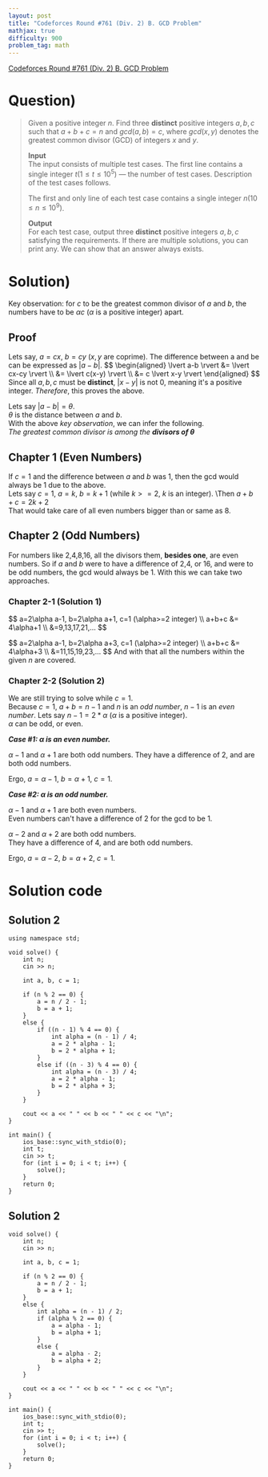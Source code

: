 ```yaml
---
layout: post
title: "Codeforces Round #761 (Div. 2) B. GCD Problem"
mathjax: true
difficulty: 900
problem_tag: math
---
```


[Codeforces Round #761 (Div. 2) B. GCD Problem](https://codeforces.com/problemset/problem/1617/B)

# Question)
> Given a positive integer $n$. Find three **distinct** positive integers $a, b, c$ such that $a+b+c=n$ and $gcd(a,b)=c$, where $gcd(x,y)$ denotes the greatest common divisor (GCD) of integers $x$ and $y$.
>
> **Input**\
> The input consists of multiple test cases. The first line contains a single integer $t (1≤t≤10^5)$ — the number of test cases. Description of the test cases follows.
> 
> The first and only line of each test case contains a single integer $n (10≤n≤10^9)$.
> 
> **Output**\
> For each test case, output three **distinct** positive integers $a, b, c$ satisfying the requirements. If there are multiple solutions, you can print any. We can show that an answer always exists.

# Solution)
Key observation: for $c$ to be the greatest common divisor of $a$ and $b$, the numbers have to be $\alpha c$ ($\alpha$ is a positive integer) apart.
## Proof
Lets say, $a=cx$, $b=cy$ ($x,y$ are coprime). The difference between a and be can be expressed as $\lvert a-b \rvert$.
$\$ \begin{aligned} \lvert a-b \rvert &= \lvert cx-cy \rvert \\\\ &= \lvert c(x-y) \rvert \\\\ &= c \lvert x-y \rvert \end{aligned} $\$
Since all $a,b,c$ must be **distinct**, $\lvert x-y \rvert$ is not 0, meaning it's a positive integer. *Therefore*, this proves the above.

Lets say $\vert a-b \rvert = \theta$.\
$\theta$ is the distance between $a$ and $b$.\
With the above *key observation*, we can infer the following.\
*The greatest common divisor is among the **divisors of $\theta$***

## Chapter 1 (Even Numbers)
If $c=1$ and the difference between $a$ and $b$ was 1, then the gcd would always be 1 due to the above.\
Lets say $c=1$, $a=k$, $b=k+1$ (while $k>=2$, $k$ is an integer). \Then $a+b+c=2k+2$\
That would take care of all even numbers bigger than or same as 8.

## Chapter 2 (Odd Numbers)
For numbers like 2,4,8,16, all the divisors them, **besides one**, are even numbers. So if $a$ and $b$ were to have a difference of 2,4, or 16, and were to be odd numbers, the gcd would always be 1. With this we can take two approaches.
### Chapter 2-1 (Solution 1)
$\$ a=2\alpha a-1, b=2\alpha a+1, c=1 (\alpha>=2 integer) \\\\ a+b+c &= 4\alpha+1 \\\\ &=9,13,17,21,... $\$

$\$ a=2\alpha a-1, b=2\alpha a+3, c=1 (\alpha>=2 integer) \\\\ a+b+c &= 4\alpha+3 \\\\ &=11,15,19,23,... $\$
And with that all the numbers within the given $n$ are covered.

### Chapter 2-2 (Solution 2)
We are still trying to solve while $c=1$.\
Because $c=1$, $a+b=n-1$ and $n$ is an *odd number*, $n-1$ is an *even number*.
Lets say $n-1=2*\alpha$ ($\alpha$ is a positive integer).\
$\alpha$ can be odd, or even.

***Case #1: $\alpha$ is an even number.***

$\alpha-1$ and $\alpha+1$ are both odd numbers. They have a difference of 2, and are both odd numbers.

Ergo, $a=\alpha-1$, $b=\alpha+1$, $c=1$.

***Case #2: $\alpha$ is an odd number.***

$\alpha-1$ and $\alpha+1$ are both even numbers.\
Even numbers can't have a difference of 2 for the gcd to be 1.

$\alpha-2$ and $\alpha+2$ are both odd numbers.\
They have a difference of 4, and are both odd numbers.

Ergo, $a=\alpha-2$, $b=\alpha+2$, $c=1$.

# Solution code
## Solution 2
```
using namespace std;

void solve() {
	int n;
	cin >> n;

	int a, b, c = 1;

	if (n % 2 == 0) {
		a = n / 2 - 1;
		b = a + 1;
	}
	else {
		if ((n - 1) % 4 == 0) {
			int alpha = (n - 1) / 4;
			a = 2 * alpha - 1;
			b = 2 * alpha + 1;
		}
		else if ((n - 3) % 4 == 0) {
			int alpha = (n - 3) / 4;
			a = 2 * alpha - 1;
			b = 2 * alpha + 3;
		}
	}

	cout << a << " " << b << " " << c << "\n";
}

int main() {
	ios_base::sync_with_stdio(0);
	int t;
	cin >> t;
	for (int i = 0; i < t; i++) {
		solve();
	}
	return 0;
}
```

## Solution 2
```
void solve() {
	int n;
	cin >> n;

	int a, b, c = 1;

	if (n % 2 == 0) {
		a = n / 2 - 1;
		b = a + 1;
	}
	else {
		int alpha = (n - 1) / 2;
		if (alpha % 2 == 0) {
			a = alpha - 1;
			b = alpha + 1;
		}
		else {
			a = alpha - 2;
			b = alpha + 2;
		}
	}

	cout << a << " " << b << " " << c << "\n";
}

int main() {
	ios_base::sync_with_stdio(0);
	int t;
	cin >> t;
	for (int i = 0; i < t; i++) {
		solve();
	}
	return 0;
}
```